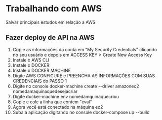 # Trabalhando com AWS
Salvar principais estudos em relação a AWS


## Fazer deploy de API na AWS

1) Copie as informações da conta em "My Security Credentials" clicando no seu usuário e depois em ACCESS KEY >  Create New Access Key
2) Instale o AWS CLI
3) Instale o DOCKER
4) Instale o DOCKER MACHINE
5) Digite AWS CONFIGURE e PREENCHA AS INFORMAÇÕES COM SUAS CREDENCIAIS do PASSO 1
6) Digite no console docker-machine create --driver amazonec2 nomedamaquinaquedesejacriar
7) Digite docker-machine env nomedamquinaquecriou
8) Copie e cole a linha que contem "eval"
9) Agora você está conectado na máquina ec2
10) Suba a aplicação digitando no console docker-compose up --build 
